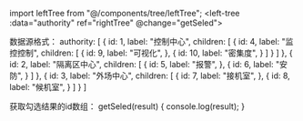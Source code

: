 import leftTree from "@/components/tree/leftTree";
<left-tree :data="authority" ref="rightTree" @change="getSeled"></left-tree>

数据源格式：
authority: [
    {
        id: 1,
        label: "控制中心",
        children: [
            {
                id: 4,
                label: "监控控制",
                children: [
                    {
                        id: 9,
                        label: "可视化",
                    },
                    {
                        id: 10,
                        label: "密集度",
                    }
                ]
            }
        ]
    },
    {
        id: 2,
        label: "隔离区中心",
        children: [
            {
                id: 5,
                label: "报警",
            },
            {
                id: 6,
                label: "安防",
            }
        ]
    },
    {
        id: 3,
        label: "外场中心",
        children: [
            {
                id: 7,
                label: "接机室",
            },
            {
                id: 8,
                label: "候机室",
            }
        ]
    }
]

获取勾选结果的id数组：
getSeled(result) {
    console.log(result);
}
